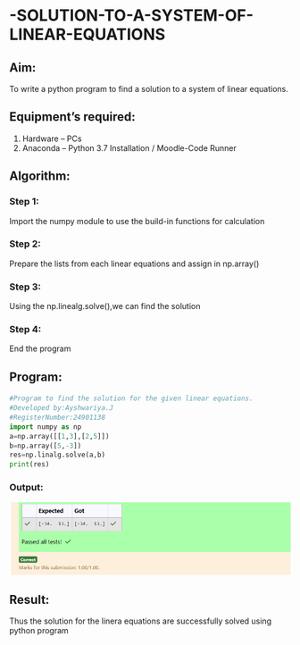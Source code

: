 # -SOLUTION-TO-A-SYSTEM-OF-LINEAR-EQUATIONS
## Aim:
To write a python program to find a solution to a system of linear equations.
## Equipment’s required:
1. 	Hardware – PCs
2. 	Anaconda – Python 3.7 Installation / Moodle-Code Runner
## Algorithm:
### Step 1: 
Import the numpy module to use the build-in functions for calculation
### Step 2:
Prepare the lists from each linear equations and assign in np.array()
### Step 3: 
Using the np.linealg.solve(),we can find the solution
### Step 4:
End the program
## Program:
```Python
#Program to find the solution for the given linear equations.
#Developed by:Ayshwariya.J 
#RegisterNumber:24901138
import numpy as np
a=np.array([[1,3],[2,5]])
b=np.array([5,-3])
res=np.linalg.solve(a,b)
print(res)
```
### Output:
![alt text](<Screenshot 2024-11-02 120815.png>)

## Result: 
Thus the solution for the linera equations are successfully solved using python program

